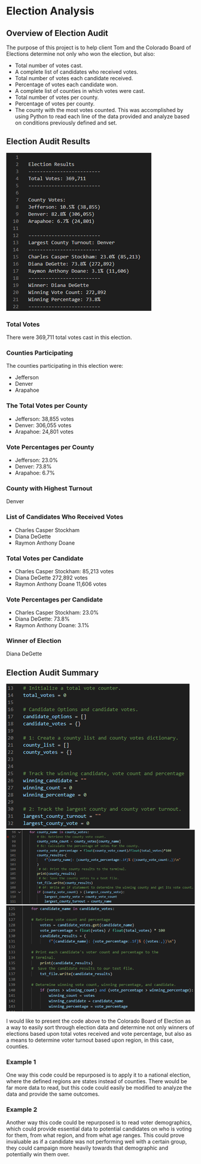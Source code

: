 # Election Analysis
## Overview of Election Audit
The purpose of this project is to help client Tom and the Colorado Board of Elections determine not only who won the election, but also:
* Total number of votes cast.
* A complete list of candidates who received votes.
* Total number of votes each candidate received.
* Percentage of votes each candidate won.
* A complete list of counties in which votes were cast.
* Total number of votes per county.
* Percentage of votes per county.
* The county with the most votes counted.
This was accomplished by using Python to read each line of the data provided and analyze based on conditions previously defined and set.
## Election Audit Results 
![Election Analysis Txt File](Resources/election_analysis_txtfile.png)
### Total Votes
There were 369,711 total votes cast in this election.
### Counties Participating
The counties participating in this election were:
* Jefferson
* Denver
* Arapahoe
### The Total Votes per County
* Jefferson: 38,855 votes
* Denver: 306,055 votes
* Arapahoe: 24,801 votes
### Vote Percentages per County
* Jefferson: 23.0%
* Denver: 73.8%
* Arapahoe: 6.7%
### County with Highest Turnout
Denver
### List of Candidates Who Received Votes
* Charles Casper Stockham
* Diana DeGette
* Raymon Anthony Doane
### Total Votes per Candidate
* Charles Casper Stockham: 85,213 votes
* Diana DeGette 272,892 votes
* Raymon Anthony Doane 11,606 votes
### Vote Percentages per Candidate
* Charles Casper Stockham: 23.0%
* Diana DeGette: 73.8%
* Raymon Anthony Doane: 3.1%
### Winner of Election
Diana DeGette

## Election Audit Summary
![Election Analysis Code Example](Resources/election_analysis_code1.png)
![Election Analysis Code Example](Resources/election_analysis_code2.png)
![Election Analysis Code Example](Resources/election_analysis_code3.png)

I would like to present the code above to the Colorado Board of Election as a way to easily sort through election data and determine not only winners of elections based upon total votes received and vote percentage, but also as a means to determine voter turnout based upon region, in this case, counties. 
### Example 1
One way this code could be repurposed is to apply it to a national election, where the defined regions are states instead of counties. There would be far more data to read, but this code could easily be modified to analyze the data and provide the same outcomes.
### Example 2
Another way this code could be repurposed is to read voter demographics, which could provide essential data to potential candidates on who is voting for them, from what region, and from what age ranges. This could prove invaluable as if a candidate was not performing well with a certain group, they could campaign more heavily towards that demographic and potentially win them over.
